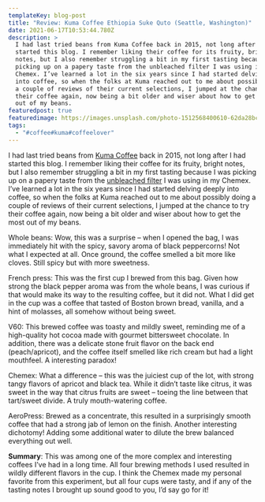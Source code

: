 ```yaml
---
templateKey: blog-post
title: "Review: Kuma Coffee Ethiopia Suke Quto (Seattle, Washington)"
date: 2021-06-17T10:53:44.780Z
description: >
  I had last tried beans from Kuma Coffee back in 2015, not long after I had
  started this blog. I remember liking their coffee for its fruity, bright
  notes, but I also remember struggling a bit in my first tasting because I was
  picking up on a papery taste from the unbleached filter I was using in my
  Chemex. I’ve learned a lot in the six years since I had started delving deeply
  into coffee, so when the folks at Kuma reached out to me about possibly doing
  a couple of reviews of their current selections, I jumped at the chance to try
  their coffee again, now being a bit older and wiser about how to get the most
  out of my beans.
featuredpost: true
featuredimage: https://images.unsplash.com/photo-1512568400610-62da28bc8a13?ixlib=rb-1.2.1&ixid=MnwxMjA3fDB8MHxleHBsb3JlLWZlZWR8MTF8fHxlbnwwfHx8fA%3D%3D&w=1000&q=80
tags:
  - "#coffee#kuma#coffeelover"
---
```

<!--StartFragment-->

I had last tried beans from [Kuma Coffee](https://www.kumacoffee.com/) back in 2015, not long after I had started this blog. I remember liking their coffee for its fruity, bright notes, but I also remember struggling a bit in my first tasting because I was picking up on a papery taste from the [unbleached filter](http://coffeecantata.co/?p=2962) I was using in my Chemex. I’ve learned a lot in the six years since I had started delving deeply into coffee, so when the folks at Kuma reached out to me about possibly doing a couple of reviews of their current selections, I jumped at the chance to try their coffee again, now being a bit older and wiser about how to get the most out of my beans.

Whole beans: Wow, this was a surprise – when I opened the bag, I was immediately hit with the spicy, savory aroma of black peppercorns! Not what I expected at all. Once ground, the coffee smelled a bit more like cloves. Still spicy but with more sweetness.

French press: This was the first cup I brewed from this bag. Given how strong the black pepper aroma was from the whole beans, I was curious if that would make its way to the resulting coffee, but it did not. What I did get in the cup was a coffee that tasted of Boston brown bread, vanilla, and a hint of molasses, all somehow without being sweet.

V60: This brewed coffee was toasty and mildly sweet, reminding me of a high-quality hot cocoa made with gourmet bittersweet chocolate. In addition, there was a delicate stone fruit flavor on the back end (peach/apricot), and the coffee itself smelled like rich cream but had a light mouthfeel. A interesting paradox!

Chemex: What a difference – this was the juiciest cup of the lot, with strong tangy flavors of apricot and black tea. While it didn’t taste like citrus, it was sweet in the way that citrus fruits are sweet – toeing the line between that tart/sweet divide. A truly mouth-watering coffee.

AeroPress: Brewed as a concentrate, this resulted in a surprisingly smooth coffee that had a strong jab of lemon on the finish. Another interesting dichotomy! Adding some additional water to dilute the brew balanced everything out well.

**Summary**: This was among one of the more complex and interesting coffees I’ve had in a long time. All four brewing methods I used resulted in wildly different flavors in the cup. I think the Chemex made my personal favorite from this experiment, but all four cups were tasty, and if any of the tasting notes I brought up sound good to you, I’d say go for it!

<!--EndFragment-->
